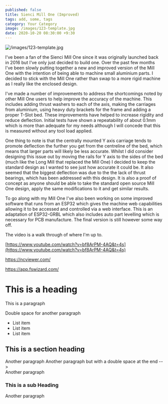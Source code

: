 ```yaml
---
published: false
title: Sienci Mill One (Improved)
tags: add, some, tags
category: Your Category
image: /images/123-template.jpg
date: 2020-10-20 08:30:00 +9:30
---
```


![/images/123-template.jpg](/images/123-template.jpg)


I've been a fan of the Sienci Mill One since it was originally launched back in 2016 but I've only just decided to build one. Over the past few months I've been slowly putting together a new and improved version of the Mill One with the intention of being able to machine small aluminium parts. I decided to stick with the Mill One rather than swap to a more rigid machine as I really like the enclosed design. 

I've made a number of improvements to address the shortcomings noted by other Mill One users to help improve the accuracy of the machine. This includes adding thrust washers to each of the axis, making the carriages from aluminium, using heavy duty brackets for the frame and adding a proper T-Slot bed. These improvements have helped to increase rigidity and reduce deflection. Initial tests have shown a repeatability of about 0.1mm which is more than adequate for my needs although I will concede that this is measured without any tool load applied. 

One thing to note is that the centrally mounted Y axis carriage tends to promote deflection the further you get from the centreline of the bed, which means that larger parts will likely be less accurate. Whilst I did consider designing this issue out by moving the rails for Y axis to the sides of the bed (much like the Long Mill that replaced the Mill One) I decided to keep the standard design as I wanted to see just how accurate it could be. It also seemed that the biggest deflection was due to the the lack of thrust bearings, which has been addressed with this design. It is also a proof of concept as anyone should be able to take the standard open source Mill One design, apply the same modifications to it and get similar results.

To go along with my Mill One I've also been working on some improved software that runs from an ESP32 which gives the machine web capabilities allowing it to be accessed and controlled via a web interface. This is an adaptation of ESP32-GRBL which also includes auto part levelling which is necessary for PCB manufacture. The final version is still however some way off.

The video is a walk through of where I'm up to.




[https://www.youtube.com/watch?v=bf8ArPM-4AQ&t=4s](https://www.youtube.com/watch?v=bf8ArPM-4AQ&t=4s)



https://ncviewer.com/

https://app.fswizard.com/





# This is a heading

This is a paragraph

Double space for another paragraph

- List item
- List item
- List item

## This is a section heading

Another paragraph
Another paragraph but with a double space at the end -->  
Another paragraph  

### This is a sub Heading

Another paragraph
